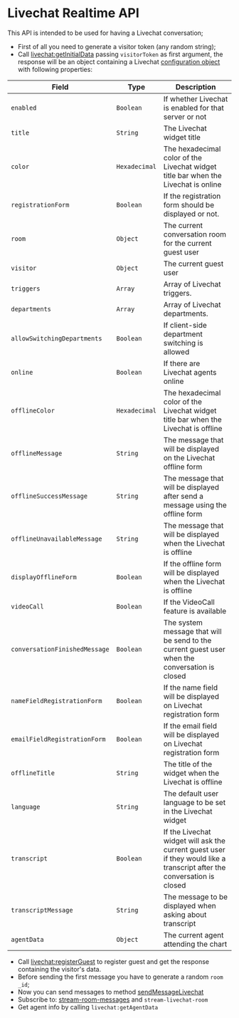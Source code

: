 # Livechat Realtime API

This API is intended to be used for having a Livechat conversation;

* First of all you need to generate a visitor token (any random string);
* Call [livechat:getInitialData](broken-reference) passing `visitorToken` as first argument, the response will be an object containing a Livechat [configuration object](broken-reference) with following properties:

| Field                         | Type          | Description                                                                                                             |
| ----------------------------- | ------------- | ----------------------------------------------------------------------------------------------------------------------- |
| `enabled`                     | `Boolean`     | If whether Livechat is enabled for that server or not                                                                   |
| `title`                       | `String`      | The Livechat widget title                                                                                               |
| `color`                       | `Hexadecimal` | The hexadecimal color of the Livechat widget title bar when the Livechat is online                                      |
| `registrationForm`            | `Boolean`     | If the registration form should be displayed or not.                                                                    |
| `room`                        | `Object`      | The current conversation room for the current guest user                                                                |
| `visitor`                     | `Object`      | The current guest user                                                                                                  |
| `triggers`                    | `Array`       | Array of Livechat triggers.                                                                                             |
| `departments`                 | `Array`       | Array of Livechat departments.                                                                                          |
| `allowSwitchingDepartments`   | `Boolean`     | If client-side department switching is allowed                                                                          |
| `online`                      | `Boolean`     | If there are Livechat agents online                                                                                     |
| `offlineColor`                | `Hexadecimal` | The hexadecimal color of the Livechat widget title bar when the Livechat is offline                                     |
| `offlineMessage`              | `String`      | The message that will be displayed on the Livechat offline form                                                         |
| `offlineSuccessMessage`       | `String`      | The message that will be displayed after send a message using the offline form                                          |
| `offlineUnavailableMessage`   | `String`      | The message that will be displayed when the Livechat is offline                                                         |
| `displayOfflineForm`          | `Boolean`     | If the offline form will be displayed when the Livechat is offline                                                      |
| `videoCall`                   | `Boolean`     | If the VideoCall feature is available                                                                                   |
| `conversationFinishedMessage` | `Boolean`     | The system message that will be send to the current guest user when the conversation is closed                          |
| `nameFieldRegistrationForm`   | `Boolean`     | If the name field will be displayed on Livechat registration form                                                       |
| `emailFieldRegistrationForm`  | `Boolean`     | If the email field will be displayed on Livechat registration form                                                      |
| `offlineTitle`                | `String`      | The title of the widget when the Livechat is offline                                                                    |
| `language`                    | `String`      | The default user language to be set in the Livechat widget                                                              |
| `transcript`                  | `Boolean`     | If the Livechat widget will ask the current guest user if they would like a transcript after the conversation is closed |
| `transcriptMessage`           | `String`      | The message to be displayed when asking about transcript                                                                |
| `agentData`                   | `Object`      | The current agent attending the chart                                                                                   |

* Call [livechat:registerGuest](registerguest.md) to register guest and get the response containing the visitor's data.
* Before sending the first message you have to generate a random `room _id`;
* Now you can send messages to method [sendMessageLivechat](sendmessagelivechat.md)
* Subscribe to: [stream-room-messages](../subscriptions/stream-room-messages.md) and `stream-livechat-room`
* Get agent info by calling `livechat:getAgentData`
